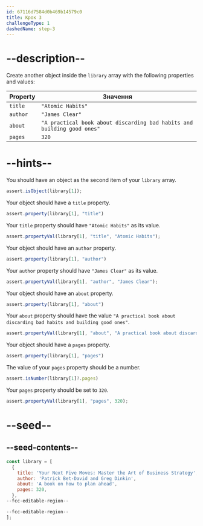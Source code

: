 ```yaml
---
id: 67116d7584d0b469b14579c0
title: Крок 3
challengeType: 1
dashedName: step-3
---
```


# --description--

Create another object inside the `library` array with the following properties and values:

| Property | Значення                                                                |
| -------- | ----------------------------------------------------------------------- |
| `title`  | `"Atomic Habits"`                                                       |
| `author` | `"James Clear"`                                                         |
| `about`  | `"A practical book about discarding bad habits and building good ones"` |
| `pages`  | `320`                                                                   |

# --hints--


You should have an object as the second item of your `library` array.

```js
assert.isObject(library[1]);
```

Your object should have a `title` property.

```js
assert.property(library[1], "title")
```

Your `title` property should have `"Atomic Habits"` as its value.

```js
assert.propertyVal(library[1], "title", "Atomic Habits");
```

Your object should have an `author` property.

```js
assert.property(library[1], "author")
```

Your `author` property should have `"James Clear"` as its value.

```js
assert.propertyVal(library[1], "author", "James Clear");
```

Your object should have an `about` property.

```js
assert.property(library[1], "about")
```

Your `about` property should have the value `"A practical book about discarding bad habits and building good ones"`.

```js
assert.propertyVal(library[1], "about", "A practical book about discarding bad habits and building good ones");
```

Your object should have a `pages` property.

```js
assert.property(library[1], "pages")
```

The value of your `pages` property should be a number.

```js
assert.isNumber(library[1]?.pages)
```

Your `pages` property should be set to `320`.

```js
assert.propertyVal(library[1], "pages", 320);
```

# --seed--

## --seed-contents--

```js
const library = [
  {
    title: 'Your Next Five Moves: Master the Art of Business Strategy',
    author: 'Patrick Bet-David and Greg Dinkin',
    about: 'A book on how to plan ahead',
    pages: 320,
  },
--fcc-editable-region--

--fcc-editable-region--
];
```
